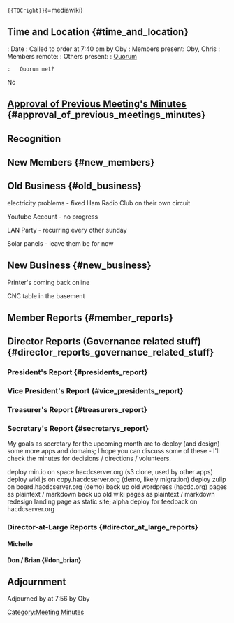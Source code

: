 `{{TOCright}}`{=mediawiki}

## Time and Location {#time_and_location}

:   Date
:   Called to order at 7:40 pm by Oby
:   Members present: Oby, Chris
:   Members remote:
:   Others present:
:   [Quorum](Quorum)

    :   Quorum met?

No

## [Approval of Previous Meeting's Minutes](Regular_Member_Meeting_2022_10_10) {#approval_of_previous_meetings_minutes}

## Recognition

## New Members {#new_members}

## Old Business {#old_business}

electricity problems - fixed Ham Radio Club on their own circuit

Youtube Account - no progress

LAN Party - recurring every other sunday

Solar panels - leave them be for now

## New Business {#new_business}

Printer's coming back online

CNC table in the basement

## Member Reports {#member_reports}

## Director Reports (Governance related stuff) {#director_reports_governance_related_stuff}

### President's Report {#presidents_report}

### Vice President's Report {#vice_presidents_report}

### Treasurer's Report {#treasurers_report}

### Secretary's Report {#secretarys_report}

My goals as secretary for the upcoming month are to deploy (and design)
some more apps and domains; I hope you can discuss some of these - I'll
check the minutes for decisions / directions / volunteers.

deploy min.io on space.hacdcserver.org (s3 clone, used by other apps)
deploy wiki.js on copy.hacdcserver.org (demo, likely migration) deploy
zulip on board.hacdcserver.org (demo) back up old wordpress (hacdc.org)
pages as plaintext / markdown back up old wiki pages as plaintext /
markdown redesign landing page as static site; alpha deploy for feedback
on hacdcserver.org

### Director-at-Large Reports {#director_at_large_reports}

#### Michelle

#### Don / Brian {#don_brian}

## Adjournment

Adjourned by at 7:56 by Oby

[Category:Meeting Minutes](Category:Meeting_Minutes)
